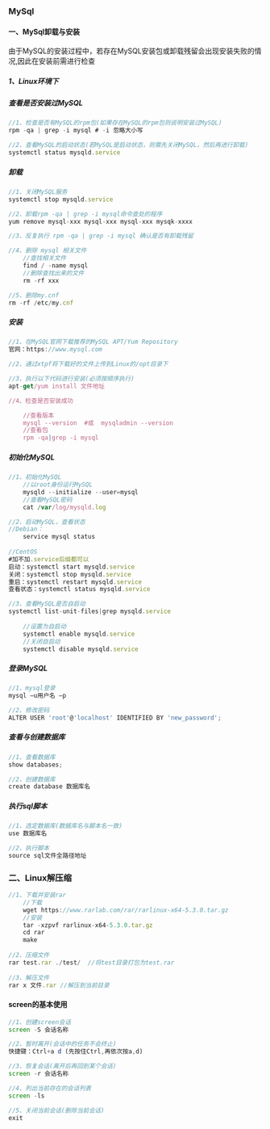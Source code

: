 ### MySql

#### 一、MySql卸载与安装

由于MySQL的安装过程中，若存在MySQL安装包或卸载残留会出现安装失败的情况,因此在安装前需进行检查

##### 1、Linux环境下

##### 查看是否安装过MySQL

```js
//1、检查是否有MySQL的rpm包(如果存在MySQL的rpm包则说明安装过MySQL)
rpm -qa | grep -i mysql # -i 忽略大小写

//2、查看MySQL的启动状态(若MySQL是启动状态，则需先关闭MySQL，然后再进行卸载)
systemctl status mysqld.service
```

##### 卸载

```js
//1、关闭MySQL服务
systemctl stop mysqld.service

//2、卸载rpm -qa | grep -i mysql命令查处的程序
yum remove mysql-xxx mysql-xxx mysql-xxx mysqk-xxxx

//3、反复执行 rpm -qa | grep -i mysql 确认是否有卸载残留

//4、删除 mysql 相关文件
	//查找相关文件
    find / -name mysql
    //删除查找出来的文件
    rm -rf xxx

//5、删除my.cnf
rm -rf /etc/my.cnf
```

##### 安装

```js
//1、在MySQL官网下载推荐的MySQL APT/Yum Repository
官网：https://www.mysql.com

//2、通过xtpf将下载好的文件上传到Linux的/opt目录下

//3、执行以下代码进行安装(必须按顺序执行)
apt-get/yum install 文件地址

//4、检查是否安装成功

	//查看版本
	mysql --version  #或  mysqladmin --version
    //查看包
	rpm -qa|grep -i mysql
```

##### 初始化MySQL

```js
//1、初始化MySQL
    //以root身份运行MySQL
    mysqld --initialize --user=mysql
	//查看MySQL密码
    cat /var/log/mysqld.log

//2、启动MySQL，查看状态
//Debian：
	service mysql status
    
//CentOS
#加不加.service后缀都可以 
启动：systemctl start mysqld.service 
关闭：systemctl stop mysqld.service 
重启：systemctl restart mysqld.service 
查看状态：systemctl status mysqld.service

//3、查看MySQL是否自启动
systemctl list-unit-files|grep mysqld.service
	
	//设置为自启动
    systemctl enable mysqld.service 
	//关闭自启动
	systemctl disable mysqld.service

```

##### 登录MySQL

```js
//1、mysql登录
mysql –u用户名 –p

//2、修改密码
ALTER USER 'root'@'localhost' IDENTIFIED BY 'new_password';
```



##### 查看与创建数据库

```js
//1、查看数据库
show databases;

//2、创建数据库
create database 数据库名
```



##### 执行sql脚本

```js
//1、选定数据库(数据库名与脚本名一致)
use 数据库名

//2、执行脚本
source sql文件全路径地址
```

### 二、Linux解压缩

```js
//1、下载并安装rar
	//下载
	wget https://www.rarlab.com/rar/rarlinux-x64-5.3.0.tar.gz
	//安装
	tar -xzpvf rarlinux-x64-5.3.0.tar.gz
	cd rar
    make
    
//2、压缩文件
rar test.rar ./test/  //将test目录打包为test.rar
    
//3、解压文件
rar x 文件.rar //解压到当前目录
```

#### screen的基本使用

```js
//1、创建screen会话
screen -S 会话名称

//2、暂时离开(会话中的任务不会终止)
快捷键：Ctrl+a d (先按住Ctrl,再依次按a,d)

//3、恢复会话(离开后再回到某个会话)
screen -r 会话名称

//4、列出当前存在的会话列表
screen -ls

//5、关闭当前会话(删除当前会话)
exit
```



